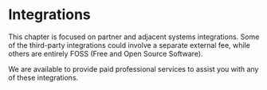 # Integrations

This chapter is focused on partner and adjacent systems integrations.
Some of the third-party integrations could involve a separate external fee, while others are entirely FOSS (Free and Open Source Software).

We are available to provide paid professional services to assist you with any of these integrations.
